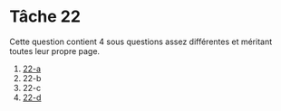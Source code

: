 # Tâche 22

Cette question contient 4 sous questions assez différentes et méritant toutes leur propre page.

1. [22-a](P22A.md)
2. 22-b
3. 22-c
4. [22-d](P22D.md)

